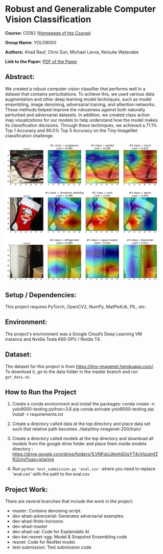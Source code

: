 # Robust and Generalizable Computer Vision Classification
<b>Course:</b> CS182 ([Homepage of the Course](https://bcourses.berkeley.edu/courses/1487769/pages/cs-l-w-182-slash-282a-designing-visualizing-and-understanding-deep-neural-networks-spring-2020))

<b>Group Name:</b> YOLO9000

<b>Authors:</b> Ahad Rauf, Chris Sun, Michael Lavva, Keisuke Watanabe

<b>Link to the Paper:</b> [PDF of the Paper](https://github.com/ahadrauf2020/yolo9000/blob/master/report/cs182_report_robust_and_generalizable_computer_vision_classification.pdf)

## Abstract:
We created a robust computer vision classifier that performs well in a dataset that contains perturbations. To achieve this, we used various data augmentation and other deep learning model techniques, such as model ensembling, image denoising, adversarial training, and attention networks. These methods helped improve the robustness against both naturally perturbed and adversarial datasets. In addition, we created class action map visualizations for our models to help understand how the model makes its classification decisions. Through these techniques, we achieved a 71.1% Top 1 Accuracy and 90.0% Top 5 Accuracy on the Tiny-ImageNet classification challenge.

<img src="images/class_action_maps.png" width="500">

## Setup / Dependencies:
This project requires PyTorch, OpenCV2, NumPy, MatPlotLib, PIL, etc.

## Environment:
The project's environment was a Google Cloud’s Deep Learning VM instance and Nvidia Tesla K80 GPU / Nvidia T4.

## Dataset:
The dataset for this project is from https://tiny-imagenet.herokuapp.com/. To download it, go to the data folder in the master branch and run `get_data.sh`.

## How to Run the Project
1. Create a conda environment and install the packages:
conda create -n yolo9000-testing python=3.6 pip
conda activate yolo9000-testing
pip install -r requirements.txt

2. Create a directory called data at the top directory and place data set such that relative path becomes ./data/tiny-imagenet-200/train/

3. Create a directory called models at the top directory and download all models from the google drive folder and place them inside models directory : https://drive.google.com/drive/folders/1LVNFqUJAmhSGgYT4cVlzuImfZKi2ctyI?usp=sharing

4. Run `python test_submission.py 'eval.csv'` where you need to replace 'eval.csv' with the path to the eval.csv

## Project Work:
There are several branches that include the work in the project:
* master: Contains denoising script.
* dev-ahad-adversarial: Generates adversarial examples.
* dev-ahad-finite-horizons
* dev-ahad-master
* dev-ahad-xai: Code for Explainable AI.
* dev-kei-resnet-vgg: Model & Snapshot Ensembling code
* resnet: Code for ResNet model.
* test-submission: Test submission code.
